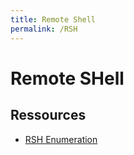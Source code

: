 ```yaml
---
title: Remote Shell
permalink: /RSH
---
```


# Remote SHell

## Ressources

- [RSH Enumeration](https://highon.coffee/blog/penetration-testing-tools-cheat-sheet/#rsh-enumeration)
